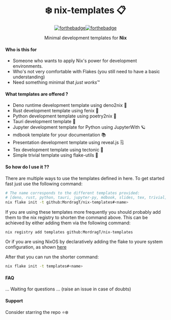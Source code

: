 
<div align=center>

# ❄️ nix-templates 📋

[![forthebadge](https://forthebadge.com/images/badges/check-it-out.svg)](https://forthebadge.com)[![forthebadge](https://forthebadge.com/images/badges/built-with-love.svg)](https://forthebadge.com)

Minimal development templates for **Nix**

</div>

#### Who is this for 

- Someone who wants to apply Nix's power for development environments.
- Who's not very comfortable with Flakes (you still need to have a basic understanding)
- Need something minimal that *just works*™

#### What templates are offered ?

- Deno runtime development template using deno2nix 🦖
- Rust development template using fenix 🦀
- Python development template using poetry2nix 🐍
- Tauri development template 🦬
- Jupyter development template for Python using JupyterWith 🪐
- mdbook template for your documentation 📚
- Presentation development template using reveal.js 🗒️
- Tex development template using tectonic 📜
- Simple trivial template using flake-utils 🚀

#### So how do I use it ??

There are multiple ways to use the templates defined in here.
To get started fast just use the following command:

```bash
# The name corresponds to the different templates provided:
# [deno, rust, python, tauri, jupyter-py, mdbook, slides, tex, trivial]
nix flake init -t github:MordragT/nix-templates#<name>
```

If you are using these templates more frequently you should probably add them
to the nix registry to shorten the command above.
This can be achieved by either adding them via the following command:

```
nix registry add templates github:MordragT/nix-templates
```

Or if you are using NixOS by declaratively adding the flake to youre system configuration,
as shown [here](https://search.nixos.org/options?channel=unstable&show=nix.registry.%3Cname%3E.flake&from=0&size=50&sort=relevance&type=packages&query=nix.registry)

After that you can run the shorter command:

```bash
nix flake init -t templates#<name>
```

#### FAQ

... Waiting for questions ... (raise an issue in case of doubts)

#### Support 

Consider starring the repo ⭐❄️
